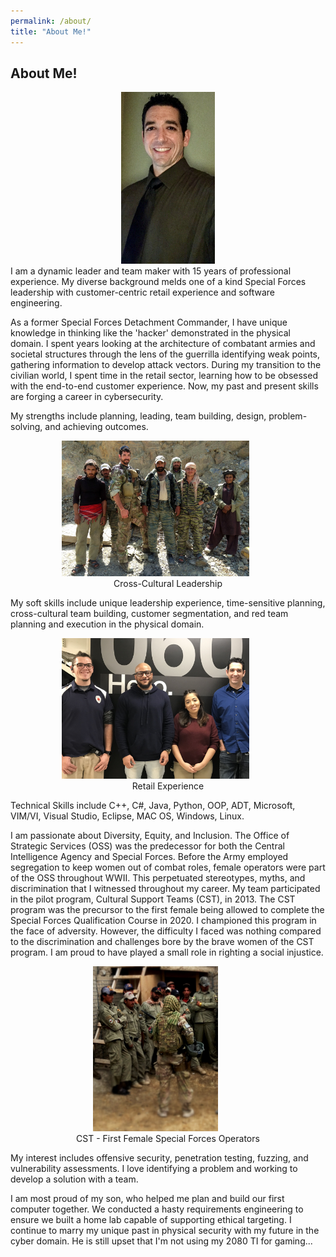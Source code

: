 ```yaml
---
permalink: /about/
title: "About Me!"
---
```

 
## About Me!
<center><img src ="https://github.com/dunhamc13/dunhamc13.github.io/blob/master/IMG_5120.jpg?raw=true" width="150"></center>  
I am a dynamic leader and team maker with 15 years of professional experience. My diverse background melds one of a kind Special Forces leadership with customer-centric retail experience and software engineering.
<p></p>
As a former Special Forces Detachment Commander, I have unique knowledge in thinking like the 'hacker' demonstrated in the physical domain. I spent years looking at the architecture of combatant armies and societal structures through the lens of the guerrilla identifying weak points, gathering information to develop attack vectors. During my transition to the civilian world, I spent time in the retail sector, learning how to be obsessed with the end-to-end customer experience. Now, my past and present skills are forging a career in cybersecurity. 
<p></p>
My strengths include planning, leading, team building, design, problem-solving, and achieving outcomes.
<p></p>
<p><center><figure><img src ="https://github.com/dunhamc13/dunhamc13.github.io/blob/master/655.jpg?raw=true" width="300"><img hspace="20"><figcaption>Cross-Cultural Leadership</figcaption></figure></center></p>  
<p></p>
My soft skills include unique leadership experience, time-sensitive planning, cross-cultural team building, customer segmentation, and red team planning and execution in the physical domain.
<p></p>
<p><center><figure><img src ="https://github.com/dunhamc13/dunhamc13.github.io/blob/master/IMG_6321.jpg?raw=true" width="300"><img hspace="20"><figcaption>Retail Experience</figcaption></figure></center></p>  
<p></p>
Technical Skills include C++, C#, Java, Python, OOP, ADT, Microsoft, VIM/VI, Visual Studio, Eclipse, MAC OS, Windows, Linux.
<p></p>
I am passionate about Diversity, Equity, and Inclusion.
The Office of Strategic Services (OSS) was the predecessor for both the Central Intelligence Agency and Special Forces. Before the Army employed segregation to keep women out of combat roles, female operators were part of the OSS throughout WWII.  This perpetuated stereotypes, myths, and discrimination that I witnessed throughout my career.  My team participated in the pilot program, Cultural Support Teams (CST), in 2013.  The CST program was the precursor to the first female being allowed to complete the Special Forces Qualification Course in 2020.  I championed this program in the face of adversity.  However, the difficulty I faced was nothing compared to the discrimination and challenges bore by the brave women of the CST program.  I am proud to have played a small role in righting a social injustice.  
<p></p>
<p></p>
<p><center><figure><img src ="https://github.com/dunhamc13/dunhamc13.github.io/blob/master/cst.jpg?raw=true" width="200"><img hspace="20"><figcaption>CST - First Female Special Forces Operators</figcaption></figure></center></p>  
My interest includes offensive security, penetration testing, fuzzing, and vulnerability assessments.  I love identifying a problem and working to develop a solution with a team.  
<p></p>
I am most proud of my son, who helped me plan and build our first computer together.  We conducted a hasty requirements engineering to ensure we built a home lab capable of supporting ethical targeting. I continue to marry my unique past in physical security with my future in the cyber domain.  He is still upset that I'm not using my 2080 TI for gaming...  



